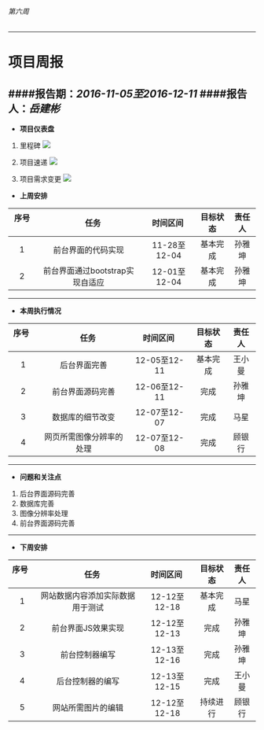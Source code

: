 ###### 第六周
------------
# 项目周报



####报告期：*2016-11-05至2016-12-11*
####报告人：*岳建彬*
------------

- **项目仪表盘**

1. 里程碑
![](https://github.com/yuejianbin/KUNYUAN/blob/master/images/%E5%9D%A4%E6%BA%90%E7%94%9F%E7%89%A9%E8%B4%A8%E6%9D%90%E6%96%99%E7%BD%91%E7%AB%99%E9%87%8C%E7%A8%8B%E7%A2%91.png)

1. 项目速递
![](https://github.com/yuejianbin/KUNYUAN/blob/master/images/%E5%9D%A4%E6%BA%90%E7%94%9F%E7%89%A9%E8%B4%A8%E7%BD%91%E7%AB%99%E9%A1%B9%E7%9B%AE%E9%80%9F%E5%BA%A6.png)

1. 项目需求变更
![](https://github.com/yuejianbin/KUNYUAN/blob/master/images/%E5%9D%A4%E6%BA%90%E7%94%9F%E7%89%A9%E8%B4%A8%E7%BD%91%E7%AB%99%E9%9C%80%E6%B1%82%E5%8F%98%E6%9B%B4%E5%9B%BE.png)


- **上周安排**

| 序号      |     任务 |  时间区间   | 目标状态 |责任人
| :--------: | :--------:| :------: |:-------:|:------------:|
|1|前台界面的代码实现|11-28至12-04|基本完成|孙雅坤|
|2|前台界面通过bootstrap实现自适应|12-01至12-04|基本完成|孙雅坤|
------------
- **本周执行情况**


| 序号      |     任务 |  时间区间   | 目标状态 |责任人
| :--------: | :--------:| :------: |:-------:|:------------:|
|1|后台界面完善|12-05至12-11|基本完成|王小曼|
|2|前台界面源码完善|12-06至12-11|完成|孙雅坤|
|3|数据库的细节改变|12-07至12-07|完成|马星|
|4|网页所需图像分辨率的处理|12-07至12-08|完成|顾银行|

------------

- **问题和关注点**
1. 后台界面源码完善
1. 数据库完善
1. 图像分辨率处理
1. 前台界面源码完善



------------

- **下周安排**


| 序号      |     任务 |  时间区间   | 目标状态 |责任人
| :--------: | :--------:| :------: |:-------:|:------------:|
|1|网站数据内容添加实际数据用于测试|12-12至12-18|基本完成|马星|
|2|前台界面JS效果实现|12-12至12-13|完成|孙雅坤|
|3|前台控制器编写|12-13至12-16|完成|孙雅坤|
|4|后台控制器的编写|12-13至12-15|完成|王小曼|
|5|网站所需图片的编辑|12-12至12-18|持续进行|顾银行|



